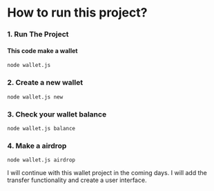 # How to run this project?
### 1. Run The Project
#### This code make a wallet 
```
node wallet.js
```
### 2. Create a new wallet
```
node wallet.js new 
```
### 3. Check your wallet balance
```
node wallet.js balance
```
### 4. Make a airdrop
```
node wallet.js airdrop
```

I will continue with this wallet project in the coming days. I will add the transfer functionality and create a user interface.
